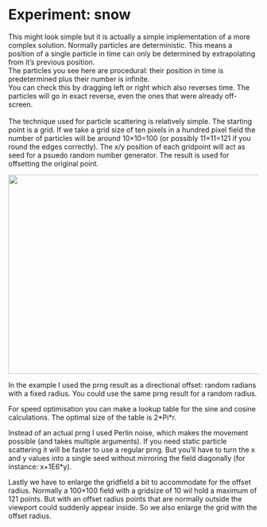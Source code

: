 <!--
  id: 2578
  date: 2014-04-26T19:37:36
  modified: 2017-01-17T12:10:05
  slug: experiment-snow
  type: post
  excerpt: <p>A simple implementation of procedural particle scattering: an infinite field of snow falling upward.</p>
  categories: uncategorized
  tags: Perlin Noise, cool shit, experiment, particles
  metaDescription: A simple implementation of procedural particle scattering: an infinite field of snow falling upward.
  inCv: 
  inPortfolio: 
  dateFrom: 
  dateTo: 
-->

# Experiment: snow

<p>This might look simple but it is actually a simple implementation of a more complex solution. Normally particles are deterministic. This means a position of a single particle in time can only be determined by extrapolating from it&#8217;s previous position.<br />
The particles you see here are procedural: their position in time is predetermined plus their number is infinite.<br />
You can check this by dragging left or right which also reverses time. The particles will go in exact reverse, even the ones that were already off-screen.<br />
<!--more--><br />
The technique used for particle scattering is relatively simple. The starting point is a grid. If we take a grid size of ten pixels in a hundred pixel field the number of particles will be around 10&#215;10=100 (or possibly 11&#215;11=121 if you round the edges correctly). The x/y position of each gridpoint will act as seed for a psuedo random number generator. The result is used for offsetting the original point.</p>
<p><img src="https://res.cloudinary.com/dn1rmdjs5/image/upload/v1566568756/rv/Artboard-1.png" alt="" width="760" height="400" class="alignnone size-full" srcset="https://ronvalstar.nlhttps://res.cloudinary.com/dn1rmdjs5/image/upload/v1566568756/rv/Artboard-1.png 760w, https://ronvalstar.nlhttps://res.cloudinary.com/dn1rmdjs5/image/upload/v1566568756/rv/Artboard-1-300x158.png 300w" sizes="(max-width: 760px) 100vw, 760px" /></p>
<p>In the example I used the prng result as a directional offset: random radians with a fixed radius. You could use the same prng result for a random radius.</p>
<p>For speed optimisation you can make a lookup table for the sine and cosine calculations. The optimal size of the table is 2*Pi*r.</p>
<p>Instead of an actual prng I used Perlin noise, which makes the movement possible (and takes multiple arguments). If you need static particle scattering it will be faster to use a regular prng. But you&#8217;ll have to turn the x and y values into a single seed without mirroring the field diagonally (for instance: x+1E6*y).</p>
<p>Lastly we have to enlarge the gridfield a bit to accommodate for the offset radius. Normally a 100&#215;100 field with a gridsize of 10 wil hold a maximum of 121 points. But with an offset radius points that are normally outside the viewport could suddenly appear inside. So we also enlarge the grid with the offset radius.</p>
<pre><code data-language="javascript" data-src="/static/experiment/snow.js"></code></pre>